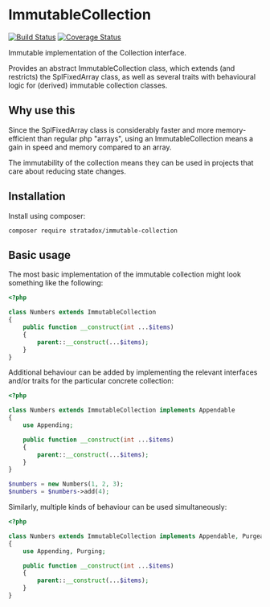 # ImmutableCollection

[![Build Status](https://travis-ci.org/Stratadox/ImmutableCollection.svg?branch=master)](https://travis-ci.org/Stratadox/ImmutableCollection)
[![Coverage Status](https://coveralls.io/repos/github/Stratadox/ImmutableCollection/badge.svg?branch=master)](https://coveralls.io/github/Stratadox/ImmutableCollection?branch=master)

Immutable implementation of the Collection interface.

Provides an abstract ImmutableCollection class, which extends (and restricts)
the SplFixedArray class, as well as several traits with behavioural logic for
(derived) immutable collection classes.

## Why use this

Since the SplFixedArray class is considerably faster and more memory-efficient
than regular php "arrays", using an ImmutableCollection means a gain in speed
and memory compared to an array.

The immutability of the collection means they can be used in projects that care
about reducing state changes.

## Installation

Install using composer:

```
composer require stratadox/immutable-collection
```

## Basic usage

The most basic implementation of the immutable collection might look something 
like the following:

```php
<?php

class Numbers extends ImmutableCollection
{
    public function __construct(int ...$items)
    {
        parent::__construct(...$items);
    }
}
```

Additional behaviour can be added by implementing the relevant interfaces and/or 
traits for the particular concrete collection:

```php
<?php

class Numbers extends ImmutableCollection implements Appendable
{
    use Appending;

    public function __construct(int ...$items)
    {
        parent::__construct(...$items);
    }
}

$numbers = new Numbers(1, 2, 3);
$numbers = $numbers->add(4);
```

Similarly, multiple kinds of behaviour can be used simultaneously:

```php
<?php

class Numbers extends ImmutableCollection implements Appendable, Purgeable
{
    use Appending, Purging;

    public function __construct(int ...$items)
    {
        parent::__construct(...$items);
    }
}
```
